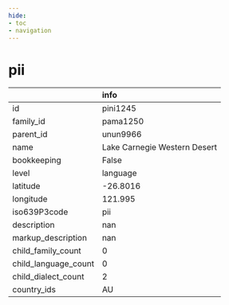 ```yaml
---
hide:
- toc
- navigation
---
```

# pii
|                      | info                         |
|:---------------------|:-----------------------------|
| id                   | pini1245                     |
| family_id            | pama1250                     |
| parent_id            | unun9966                     |
| name                 | Lake Carnegie Western Desert |
| bookkeeping          | False                        |
| level                | language                     |
| latitude             | -26.8016                     |
| longitude            | 121.995                      |
| iso639P3code         | pii                          |
| description          | nan                          |
| markup_description   | nan                          |
| child_family_count   | 0                            |
| child_language_count | 0                            |
| child_dialect_count  | 2                            |
| country_ids          | AU                           |